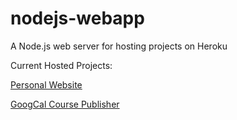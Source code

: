 # nodejs-webapp
A Node.js web server for hosting projects on Heroku

Current Hosted Projects:

[Personal Website][site]

[GoogCal Course Publisher][gpub]

[site]: <https://tsalomon.herokuapp.com>
[gpub]: <https://tsalomon.herokuapp.com/gpub>
